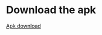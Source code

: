 # Download the apk 

[Apk download](https://github.com/Priyanshu2001/User_Ecom/releases/download/initial/app-debug.apk)
